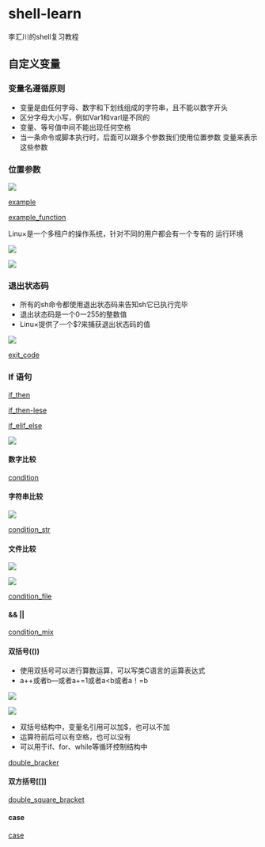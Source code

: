 # shell-learn
李汇川的shell复习教程
## 自定义变量

### 变量名遵循原则 
- 变量是由任何字母、数字和下划线组成的字符串，且不能以数字开头 
- 区分字母大小写，例如Var1和varl是不同的 
- 变量、等号值中间不能出现任何空格
- 当一条命令或脚本执行时，后面可以跟多个参数我们使用位置参数 变量来表示这些参数

### 位置参数

![](./photo/01.png)

[example](./location_var.sh)

[example_function](./func_sh.sh)

Linu×是一个多租户的操作系统，针对不同的用户都会有一个专有的 运行环境

![](./photo/03.png)

![](./photo/02.png)

### 退出状态码

- 所有的sh命令都使用退出状态码来告知sh它已执行完毕 
- 退出状态码是一个0一255的整数值 
- Linu×提供了一个$?来捕获退出状态码的值

![](./photo/04.png)

[exit_code](./exit_code.sh)

### If 语句


[if_then](./if_then.sh)


[if_then-lese](./if_then_else.sh)

[if_elif_else](./if_elif_else.sh)

![](./photo/05.png)
#### 数字比较
[condition](./condition.sh)

#### 字符串比较
![](./photo/06.png)

[condition_str](./condition_str.sh)
   
#### 文件比较
![](./photo/07.png)

![](./photo/08.png)

[condition_file](./condition_file.sh)

#### && || 

[condition_mix](./condition_mix.sh)


#### 双括号(())

- 使用双括号可以进行算数运算，可以写类C语言的运算表达式 
- a++或者b—或者a+=1或者a<b或者a！=b

![](./photo/09.png)

![](./photo/10.png)

- 双括号结构中，变量名引用可以加$，也可以不加 
- 运算符前后可以有空格，也可以没有 
- 可以用于if、for、while等循环控制结构中

[double_bracker](./double_bracker.sh)

#### 双方括号[[]]

[double_square_bracket](./double_square_bracket.sh)

#### case

[case](./case.sh)


